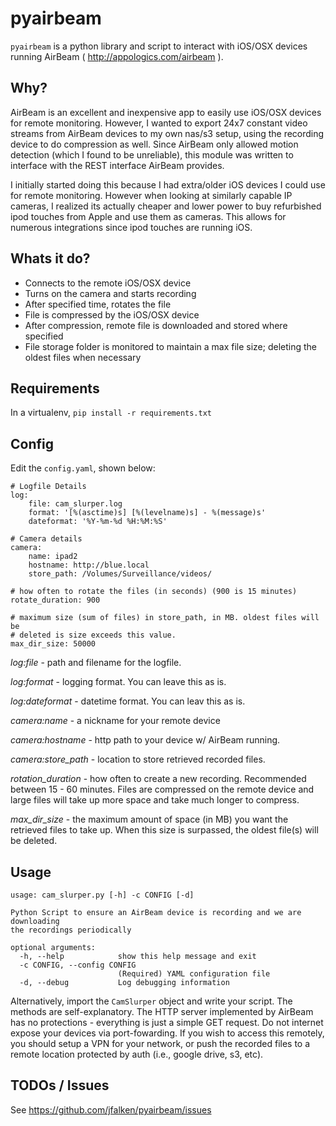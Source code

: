 # pyairbeam

`pyairbeam` is a python library and script to interact with iOS/OSX devices running AirBeam ( http://appologics.com/airbeam ).

## Why?

AirBeam is an excellent and inexpensive app to easily use iOS/OSX devices for remote monitoring.
However, I wanted to export 24x7 constant video streams from AirBeam devices to my own nas/s3 setup, using
the recording device to do compression as well. Since AirBeam only allowed motion detection (which
  I found to be unreliable), this module was written to interface with the REST interface AirBeam provides.

I initially started doing this because I had extra/older iOS devices I could use for remote monitoring. However when looking at similarly capable IP cameras, I realized its actually cheaper
and lower power to buy refurbished ipod touches from Apple and use them as cameras. This allows for numerous integrations since ipod touches are running iOS.

## Whats it do?

* Connects to the remote iOS/OSX device
* Turns on the camera and starts recording
* After specified time, rotates the file
* File is compressed by the iOS/OSX device
* After compression, remote file is downloaded and stored where specified
* File storage folder is monitored to maintain a max file size; deleting the oldest files when necessary

## Requirements

In a virtualenv, `pip install -r requirements.txt`

## Config

Edit the `config.yaml`, shown below:

```
# Logfile Details
log:
    file: cam_slurper.log
    format: '[%(asctime)s] [%(levelname)s] - %(message)s'
    dateformat: '%Y-%m-%d %H:%M:%S'

# Camera details
camera:
    name: ipad2
    hostname: http://blue.local
    store_path: /Volumes/Surveillance/videos/

# how often to rotate the files (in seconds) (900 is 15 minutes)
rotate_duration: 900

# maximum size (sum of files) in store_path, in MB. oldest files will be
# deleted is size exceeds this value.
max_dir_size: 50000
```

*log:file* - path and filename for the logfile.

*log:format* - logging format. You can leave this as is.

*log:dateformat* - datetime format. You can leav this as is.

*camera:name* - a nickname for your remote device

*camera:hostname* - http path to your device w/ AirBeam running.

*camera:store_path* - location to store retrieved recorded files.

*rotation_duration* - how often to create a new recording. Recommended between 15 - 60 minutes.
Files are compressed on the remote device and large files will take up more space and take much longer to compress.

*max_dir_size* - the maximum amount of space (in MB) you want the retrieved files to take up. When this size is
surpassed, the oldest file(s) will be deleted.

## Usage

```
usage: cam_slurper.py [-h] -c CONFIG [-d]

Python Script to ensure an AirBeam device is recording and we are downloading
the recordings periodically

optional arguments:
  -h, --help            show this help message and exit
  -c CONFIG, --config CONFIG
                        (Required) YAML configuration file
  -d, --debug           Log debugging information
```

Alternatively, import the `CamSlurper` object and write your script. The methods are self-explanatory.
The HTTP server implemented by AirBeam has no protections - everything is just a simple GET request.
Do not internet expose your devices via port-fowarding. If you wish to access this remotely, you should
setup a VPN for your network, or push the recorded files to a remote location protected by auth (i.e., google drive, s3, etc).

## TODOs / Issues

See https://github.com/jfalken/pyairbeam/issues
